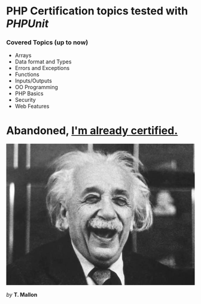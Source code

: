 # PHP Certification topics tested with *PHPUnit*

### Covered Topics (up to now)
* Arrays
* Data format and Types
* Errors and Exceptions
* Functions
* Inputs/Outputs
* OO Programming
* PHP Basics
* Security
* Web Features

# Abandoned, [**I'm already certified.**](http://www.zend.com/en/yellow-pages/ZEND027347)

![GitHub Logo](mein_stream_mit_Mallon_und_semitischen.jpeg)

*by* **T. Mallon**
